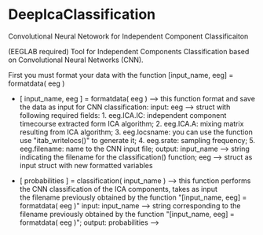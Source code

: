 # DeepIcaClassification
Convolutional Neural Netowork for Independent Component Classificaiton

(EEGLAB required)
Tool for Independent Components Classification based on Convolutional Neural Networks (CNN). 

First you must format your data with the function [input_name, eeg] = formatdata( eeg )

- [ input_name, eeg ] = formatdata( eeg ) --> this function format and save the data as input for CNN classification:
                  input: eeg --> struct with following required fields: 
                                  1. eeg.ICA.IC: independent component timecourse extracted form ICA algorithm;
                                  2. eeg.ICA.A: mixing matrix resulting from ICA algorithm;
                                  3. eeg.locsname: you can use the function use "itab_writelocs()" to generate it; 
                                  4. eeg.srate: sampling frequency; 
                                  5. eeg.filename: name to the CNN input file;
                  output: input_name --> string indicating the filename for the classification() function; 
                          eeg        --> struct as input struct with new formatted variables
                                  
- [ probabilities ] = classification( input_name ) --> this function performs the CNN classification of the ICA components, takes as input  
                                                   the filename previously obtained by the function "[input_name, eeg] = formatdata( eeg )"
                  input: input_name --> string corresponding to the filename previously obtained by the function 
                                        "[input_name, eeg] = formatdata( eeg )";
                  output: probabilities -->
